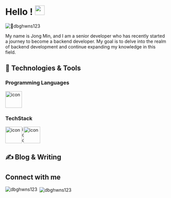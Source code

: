 <!-- More info, tips and tricks for making GitHub Profile README can be found in my article at https://towardsdatascience.com/build-a-stunning-readme-for-your-github-profile-9b80434fe5d7 -->

<!-- [![Header](https://raw.githubusercontent.com/MartinHeinz/MartinHeinz/master/readme_header.png "Header")](https://martinheinz.dev/) -->

# Hello ! <img src="https://raw.githubusercontent.com/MartinHeinz/MartinHeinz/master/wave.gif" width="30px" height="30px" />
<p align="left"> <img src="https://komarev.com/ghpvc/?username=dbghwns123&label=Profile%20views&color=0e75b6&style=flat" alt="dbghwns123" /> </p>

My name is Jong Min, and I am a senior developer who has recently started a journey to become a backend developer. My goal is to delve into the realm of backend development and continue expanding my knowledge in this field.

## 🔧 Technologies & Tools
### Programming Languages
<div style="display: flex; align-items: flex-start;"><img src="https://techstack-generator.vercel.app/java-icon.svg" alt="icon" width="52" height="52" /></div>

### TechStack
<div style="display: flex; align-items: flex-start;"><img src="https://techstack-generator.vercel.app/mysql-icon.svg" alt="icon" width="52" height="52" /><img src="https://techstack-generator.vercel.app/django-icon.svg" alt="icon" width="5y note2" height="52" /><img src="https://techstack-generator.vercel.app/docker-icon.svg" alt="icon" width="52" height="52" /></div>




## &#x270d; Blog & Writing



## Connect with me



<p><img align="left" src="https://github-readme-stats.vercel.app/api/top-langs?username=dbghwns123&show_icons=true&locale=en&layout=compact" alt="dbghwns123" /></p>

<p>&nbsp;<img align="center" src="https://github-readme-stats.vercel.app/api?username=dbghwns123&show_icons=true&locale=en" alt="dbghwns123" /></p>
